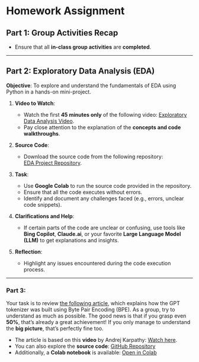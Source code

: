 # Homework Assignment

## Part 1: Group Activities Recap

- Ensure that all **in-class group activities** are **completed**.  
  

---

## Part 2: Exploratory Data Analysis (EDA)

**Objective**: To explore and understand the fundamentals of EDA using Python in a hands-on mini-project.  

1. **Video to Watch**:  
   - Watch the first **45 minutes only** of the following video: [Exploratory Data Analysis Video](https://youtu.be/1MGG75oUK7o).  
   - Pay close attention to the explanation of the **concepts and code walkthroughs**.  

2. **Source Code**:  
   - Download the source code from the following repository:  
     [EDA Project Repository](https://github.com/codebasics/project-da-online-retail-pandas).  

3. **Task**:  
   - Use **Google Colab** to run the source code provided in the repository.  
   - Ensure that all the code executes without errors.  
   - Identify and document any challenges faced (e.g., errors, unclear code snippets).  

4. **Clarifications and Help**:  
   - If certain parts of the code are unclear or confusing, use tools like **Bing Copilot**, **Claude.ai**, or your favorite **Large Language Model (LLM)** to get explanations and insights.  

5. **Reflection**:  
   - Highlight any issues encountered during the code execution process.  

---

### Part 3: 

Your task is to review [the following article](https://francescopochetti.com/byte-pair-encoding-building-the-gpt-tokenizer-with-karpathy/), which explains how the GPT tokenizer was built using Byte Pair Encoding (BPE). As a group, try to understand as much as possible. The good news is that if you grasp even **50%**, that’s already a great achievement! If you only manage to understand the **big picture**, that’s perfectly fine too.  

- The article is based on this **video** by Andrej Karpathy: [Watch here](https://www.youtube.com/watch?v=zduSFxRajkE).  
- You can also explore the **source code**: [GitHub Repository](https://github.com/karpathy/minbpe)  
- Additionally, a **Colab notebook** is available: [Open in Colab](https://colab.research.google.com/drive/1y0KnCFZvGVf_odSfcNAws6kcDD7HsI0L?usp=sharing)  





<!-- 
- [All you need to know about Tokenization in LLMs](https://medium.com/thedeephub/all-you-need-to-know-about-tokenization-in-llms-7a801302cf54) 
- [Understanding Tokenizers in LLM — Part 1 : Byte Pair Encoding and Beyond](https://medium.com/@mukulranjan/understanding-tokenizers-in-llm-part-1-byte-pair-encoding-and-beyond-75e4c4e70e6f)
-->